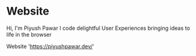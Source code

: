 # Website
Hi, I'm Piyush Pawar
I code delightful User Experiences bringing ideas to life in the browser

Website 'https://piyushpawar.dev/'

